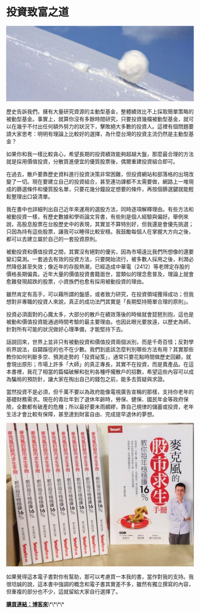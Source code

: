 # 投資致富之道

![Life is like a snowball. The important thing is finding wet snow and a really long hill. &#x2013; Buffett](../.gitbook/assets/snowball.jpg)

歷史告訴我們，擁有大量研究資源的主動型基金，整體績效比不上採取簡單策略的被動型基金。事實上，就算你沒有多餘時間研究，只要投資幾檔被動型基金，就可以在幾乎不付出任何額外努力的狀況下，擊敗絕大多數的投資人。這裡有個問題要請大家思考：明明有理論上比較好的選擇，為什麼台灣的投資主流仍然是主動型基金？

如果你和我一樣比較貪心，希望長期的投資績效能夠超越大盤，那麼最合理的方法就是採用價值投資，分散買進便宜的優質股票後，偶爾重建投資組合即可。

在過去，散戶要靠歷史資料進行投資決策非常困難，但投資網站和部落格的出現改變了一切。現在要建立自己的投資組合，甚至連功課都不太需要做，網路上一堆現成的篩選條件和優質股名單，只要花幾分鐘設定想要的條件，再按個篩選鍵就能輕鬆整理出口袋清單。

我在書中也詳細列出自己近年來運用的選股方法，同時逐項解釋理由。有些方法和被動投資一樣，有歷史數據和學術論文背書，有些則是個人經驗與偏好。舉例來說，高股息股票在台股歷史中的表現，其實並不算特別好，但我還是會優先挑選；只因為持有這些股票，讓我可以睡得比較安穩。我鼓勵每個人在掌握大方向之後，都可以去建立屬於自己的一套投資原則。

被動投資和價值投資之間，其實沒有絕對的優劣，因為市場遠比我們所想像的還要變幻莫測。一套過去有效的投資方法，只要開始流行，被多數人採用之後，利潤必然降低甚至失效；像近年的存股熱潮，已經造成中華電（2412）等老牌定存股的價格長期偏貴。近年大量的價值投資書籍面世，當類似的理念愈普及，理論上就會愈難發現超跌的股票，小資族們也愈有採用被動投資的理由。

雖然肯定有高手，可以藉所謂的盤感，或者致力研究，在投資領域獲得成功；但我想對非專職的投資人來說，真正的成功法門其實是「長期堅持簡單合理的原則」。

投資必須面對的心魔太多，大部分的散戶在績效落後的時候就會琵琶別抱，這也是被動和價值投資能通過時間考驗的最主要理由。也因此眼光要放遠，以歷史為師，針對所有可能的狀況做好心理準備，才能堅持下去。

話說回來，世界上並非只有被動投資和價值投資兩個派別，而是千奇百怪；反對學術界說法，自闢蹊徑的也不在少數。我們到底該怎麼判別哪些方法有用？其實那些教你如何判斷多空、預測走勢的「投資祕笈」，通常只要花點時間做歷史回顧，就會現出原形；市場上許多「大師」的真正專長，其實不在投資，而是賣產品。在這本書裡，我花了相當的篇幅破解和批判各種呼攏散戶的招數，希望這些內容可以成為騙局的預防針，讓大家在掏出自己的錢包之前，能多去質疑與求證。

當然投資不是必須，但千萬不要以為政府能像電視廣告宣稱的那樣，支持你老年的基礎財務需求。現在的青壯年到了退休年齡時，勞保、健保、國民年金等政府保險，全數都有破產的危機；所以最好要未雨綢繆，靠自己規律的儲蓄或投資，老年生活才會比較有保障，甚至達到財富自由、完成提早退休的夢想。

![](../.gitbook/assets/book.png)

如果覺得這本電子書對你有幫助，那可以考慮買一本我的書，當作對我的支持。我很坦誠的說，這本書中強調的概念和電子書其實差不多，雖然有獨立撰寫的內容，但重複的部分也不少，這就留給大家自行選擇了。

[**購買連結：博客來**](https://www1.oeya.com.tw/2bHr_)\*\*\*\*



